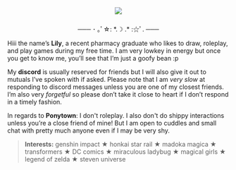 <div align="center">
<img src="https://i.imgur.com/7jdqwnU.png"/>
</div>

###
<div align="center"> ─── ･ ｡ﾟ☆: *.☽ .* :☆ﾟ. ─── </div>

Hiii the name’s <b>Lily</b>, a recent pharmacy graduate who likes to draw, roleplay, and play games during my free time. I am very lowkey in energy but once you get to know me, you’ll see that I’m just a goofy bean :p

My <b>discord</b> is usually reserved for friends but I will also give it out to mutuals I’ve spoken with if asked. Please note that I am <i>very slow</i> at responding to discord messages unless you are one of my closest friends. I’m also very <i>forgetful</I> so please don’t take it close to heart if I don’t respond in a timely fashion.

In regards to <b>Ponytown</b>: 
I don't roleplay. I also don't do shippy interactions unless you’re a close friend of mine! But I am open to cuddles and small chat with pretty much anyone even if I may be very shy. 

<blockquote><b>Interests:</b> genshin impact ★ honkai star rail ★ madoka magica ★ transformers ★ DC comics ★ miraculous ladybug ★ magical girls ★ legend of zelda ★ steven universe </blockquote>
